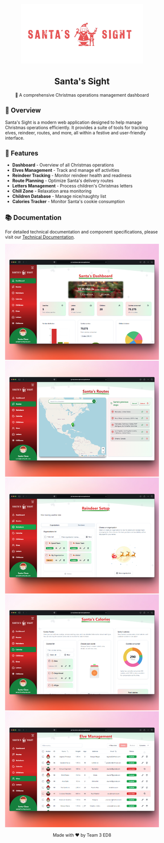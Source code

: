 <div align="center">
  <img src="https://raw.githubusercontent.com/TEAM3-ED8/front-end/refs/heads/main/src/assets/sslogo.webp" alt="Santa's Sight Logo" width="400"/>

  # Santa's Sight

  🎄 A comprehensive Christmas operations management dashboard
</div>

## 📖 Overview

Santa's Sight is a modern web application designed to help manage Christmas operations efficiently. It provides a suite of tools for tracking elves, reindeer, routes, and more, all within a festive and user-friendly interface.

## 🌟 Features

- **Dashboard** - Overview of all Christmas operations
- **Elves Management** - Track and manage elf activities
- **Reindeer Tracking** - Monitor reindeer health and readiness
- **Route Planning** - Optimize Santa's delivery routes
- **Letters Management** - Process children's Christmas letters
- **Chill Zone** - Relaxation area monitoring
- **Children Database** - Manage nice/naughty list
- **Calories Tracker** - Monitor Santa's cookie consumption

## 📚 Documentation

For detailed technical documentation and component specifications, please visit our [Technical Documentation](https://topaz-price-4e1.notion.site/Propuesta-Dise-o-TEAM3-ED8-12d4111b2f52808aae9aeedc2c02cd64?pvs=4).

![Image 1](public/1.png)
![Image 2](public/2.png)
![Image 3](public/3.png)
![Image 4](public/4.png)
![Image 5](public/5.png)

<div align="center">
  Made with ❤️ by Team 3 ED8
</div>
